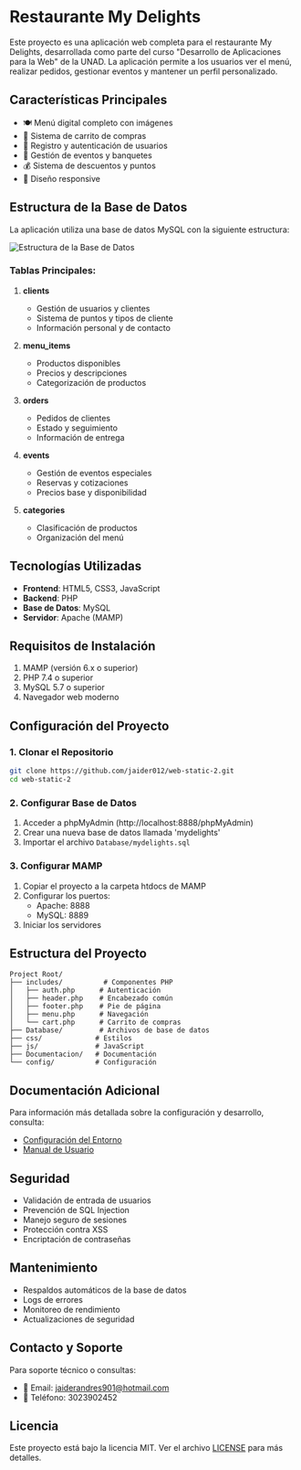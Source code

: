 # Restaurante My Delights

Este proyecto es una aplicación web completa para el restaurante My Delights, desarrollada como parte del curso "Desarrollo de Aplicaciones para la Web" de la UNAD. La aplicación permite a los usuarios ver el menú, realizar pedidos, gestionar eventos y mantener un perfil personalizado.

## Características Principales

- 🍽️ Menú digital completo con imágenes
- 🛒 Sistema de carrito de compras
- 👤 Registro y autenticación de usuarios
- 🎉 Gestión de eventos y banquetes
- 💰 Sistema de descuentos y puntos
- 📱 Diseño responsive

## Estructura de la Base de Datos

La aplicación utiliza una base de datos MySQL con la siguiente estructura:

![Estructura de la Base de Datos](Documentacion/db_structure.png)

### Tablas Principales:

1. **clients**
   - Gestión de usuarios y clientes
   - Sistema de puntos y tipos de cliente
   - Información personal y de contacto

2. **menu_items**
   - Productos disponibles
   - Precios y descripciones
   - Categorización de productos

3. **orders**
   - Pedidos de clientes
   - Estado y seguimiento
   - Información de entrega

4. **events**
   - Gestión de eventos especiales
   - Reservas y cotizaciones
   - Precios base y disponibilidad

5. **categories**
   - Clasificación de productos
   - Organización del menú

## Tecnologías Utilizadas

- **Frontend**: HTML5, CSS3, JavaScript
- **Backend**: PHP
- **Base de Datos**: MySQL
- **Servidor**: Apache (MAMP)

## Requisitos de Instalación

1. MAMP (versión 6.x o superior)
2. PHP 7.4 o superior
3. MySQL 5.7 o superior
4. Navegador web moderno

## Configuración del Proyecto

### 1. Clonar el Repositorio

```bash
git clone https://github.com/jaider012/web-static-2.git
cd web-static-2
```

### 2. Configurar Base de Datos

1. Acceder a phpMyAdmin (http://localhost:8888/phpMyAdmin)
2. Crear una nueva base de datos llamada 'mydelights'
3. Importar el archivo `Database/mydelights.sql`

### 3. Configurar MAMP

1. Copiar el proyecto a la carpeta htdocs de MAMP
2. Configurar los puertos:
   - Apache: 8888
   - MySQL: 8889
3. Iniciar los servidores

## Estructura del Proyecto

```
Project Root/
├── includes/          # Componentes PHP
│   ├── auth.php      # Autenticación
│   ├── header.php    # Encabezado común
│   ├── footer.php    # Pie de página
│   ├── menu.php      # Navegación
│   └── cart.php      # Carrito de compras
├── Database/         # Archivos de base de datos
├── css/             # Estilos
├── js/              # JavaScript
├── Documentacion/   # Documentación
└── config/          # Configuración
```

## Documentación Adicional

Para información más detallada sobre la configuración y desarrollo, consulta:
- [Configuración del Entorno](Documentacion/configuracion_desarrollo.md)
- [Manual de Usuario](Documentacion/manual_usuario.md)

## Seguridad

- Validación de entrada de usuarios
- Prevención de SQL Injection
- Manejo seguro de sesiones
- Protección contra XSS
- Encriptación de contraseñas

## Mantenimiento

- Respaldos automáticos de la base de datos
- Logs de errores
- Monitoreo de rendimiento
- Actualizaciones de seguridad

## Contacto y Soporte

Para soporte técnico o consultas:
- 📧 Email: jaiderandres901@hotmail.com
- 📱 Teléfono: 3023902452

## Licencia

Este proyecto está bajo la licencia MIT. Ver el archivo [LICENSE](LICENSE) para más detalles.
